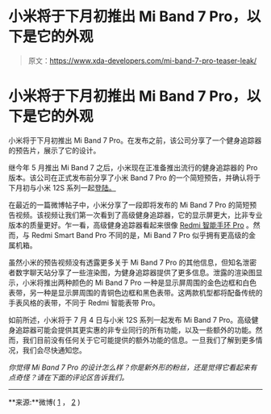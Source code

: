 # 小米将于下月初推出 Mi Band 7 Pro，以下是它的外观

> 原文：<https://www.xda-developers.com/mi-band-7-pro-teaser-leak/>

# 小米将于下月初推出 Mi Band 7 Pro，以下是它的外观

小米将于下月初推出 Mi Band 7 Pro。在发布之前，该公司分享了一个健身追踪器的预告片，展示了它的设计。

继今年 5 月推出 Mi Band 7 之后，小米现在正准备推出流行的健身追踪器的 Pro 版本。该公司在正式发布前分享了小米 Band 7 Pro 的一个简短预告，并确认将于下月初与小米 12S 系列一起[登陆。](https://www.xda-developers.com/xiaomi-12s-leica-launch-announcement/)

在最近的一篇微博帖子中，小米分享了一段即将发布的 Mi Band 7 Pro 的简短预告视频。该视频让我们第一次看到了高级健身追踪器，它的显示屏更大，比非专业版本的质量更好。乍一看，高级健身追踪器看起来很像 [Redmi 智能手环 Pro](https://www.amazon.in/Redmi-SportsWatch-Display-Continuous-Monitoring/dp/B09Q92JKNG?tag=xdaportalin-21) 。然而，与 Redmi Smart Band Pro 不同的是，Mi Band 7 Pro 似乎拥有更高级的金属机箱。

虽然小米的预告视频没有透露更多关于 Mi Band 7 Pro 的其他信息，但知名泄密者数字聊天站分享了一些渲染图，为健身追踪器提供了更多信息。泄露的渲染图显示，小米将推出两种颜色的 Mi Band 7 Pro 一种是显示屏周围的金色边框和白色表带，另一种是显示屏周围的青铜色边框和黑色表带。这两款机型都将配备传统的手表风格的表带，不同于 Redmi 智能表带 Pro。

如前所述，小米将于 7 月 4 日与小米 12S 系列一起发布 Mi Band 7 Pro。高级健身追踪器可能会提供其更实惠的非专业同行的所有功能，以及一些额外的功能。然而，我们目前没有任何关于它可能提供的额外功能的信息。一旦我们了解到更多情况，我们会尽快通知您。

*你觉得 Mi Band 7 Pro 的设计怎么样？你是新外形的粉丝，还是觉得它看起来有点奇怪？请在下面的评论区告诉我们。*

* * *

**来源:**微博( [1](https://weibo.com/5836533026/LA5d6EYfG) ， [2](https://weibo.com/6048569942/LA5tPxU9t) )
